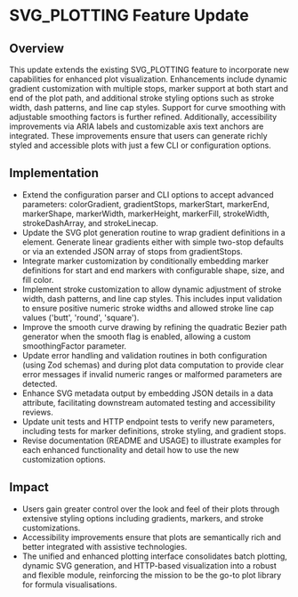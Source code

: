# SVG_PLOTTING Feature Update

## Overview
This update extends the existing SVG_PLOTTING feature to incorporate new capabilities for enhanced plot visualization. Enhancements include dynamic gradient customization with multiple stops, marker support at both start and end of the plot path, and additional stroke styling options such as stroke width, dash patterns, and line cap styles. Support for curve smoothing with adjustable smoothing factors is further refined. Additionally, accessibility improvements via ARIA labels and customizable axis text anchors are integrated. These improvements ensure that users can generate richly styled and accessible plots with just a few CLI or configuration options.

## Implementation
- Extend the configuration parser and CLI options to accept advanced parameters: colorGradient, gradientStops, markerStart, markerEnd, markerShape, markerWidth, markerHeight, markerFill, strokeWidth, strokeDashArray, and strokeLinecap.
- Update the SVG plot generation routine to wrap gradient definitions in a <defs> element. Generate linear gradients either with simple two-stop defaults or via an extended JSON array of stops from gradientStops.
- Integrate marker customization by conditionally embedding marker definitions for start and end markers with configurable shape, size, and fill color.
- Implement stroke customization to allow dynamic adjustment of stroke width, dash patterns, and line cap styles. This includes input validation to ensure positive numeric stroke widths and allowed stroke line cap values ('butt', 'round', 'square').
- Improve the smooth curve drawing by refining the quadratic Bezier path generator when the smooth flag is enabled, allowing a custom smoothingFactor parameter.
- Update error handling and validation routines in both configuration (using Zod schemas) and during plot data computation to provide clear error messages if invalid numeric ranges or malformed parameters are detected.
- Enhance SVG metadata output by embedding JSON details in a data attribute, facilitating downstream automated testing and accessibility reviews.
- Update unit tests and HTTP endpoint tests to verify new parameters, including tests for marker definitions, stroke styling, and gradient stops.
- Revise documentation (README and USAGE) to illustrate examples for each enhanced functionality and detail how to use the new customization options.

## Impact
- Users gain greater control over the look and feel of their plots through extensive styling options including gradients, markers, and stroke customizations.
- Accessibility improvements ensure that plots are semantically rich and better integrated with assistive technologies.
- The unified and enhanced plotting interface consolidates batch plotting, dynamic SVG generation, and HTTP-based visualization into a robust and flexible module, reinforcing the mission to be the go-to plot library for formula visualisations.